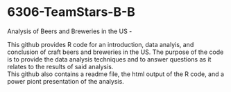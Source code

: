 # 6306-TeamStars-B-B
Analysis of Beers and Breweries in the US - 

This github provides R code for an introduction, data analyis, and conclusion of craft beers and breweries in the US.  The purpose of the
code is to provide the data analysis techniques and to answer questions as it relates to the results of said analysis.  
This github also contains a readme file, the html output of the R code, and a power piont presentation of the analysis.

